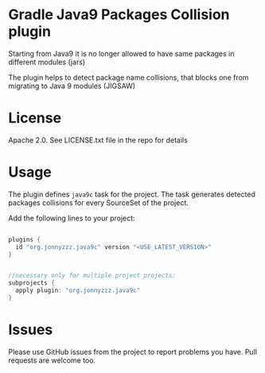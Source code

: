 Gradle Java9 Packages Collision plugin
======================================

Starting from Java9 it is no longer allowed to have same 
packages in different modules (jars) 

The plugin helps to detect package name collisions, that blocks one from 
migrating to Java 9 modules (JIGSAW)


License
=======

Apache 2.0. See LICENSE.txt file in the repo for details


Usage
=====

The plugin defines `java9c` task for the project. The task generates detected
packages collisions for every SourceSet of the project.

Add the following lines to your project:
```gradle

plugins {
  id "org.jonnyzzz.java9c" version "<USE_LATEST_VERSION>"
}


//necessary only for multiple project projects:
subprojects {
  apply plugin: "org.jonnyzzz.java9c"
}

```


Issues
======

Please use GitHub issues from the project to report problems you have. Pull requests are welcome too.



